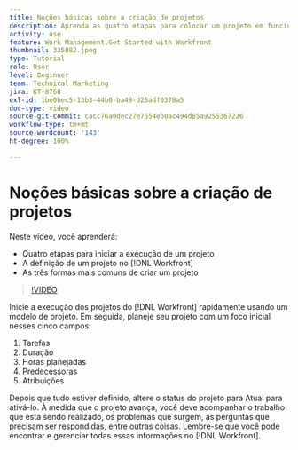 ```yaml
---
title: Noções básicas sobre a criação de projetos
description: Aprenda as quatro etapas para colocar um projeto em funcionamento, a definição de um projeto e as três formas mais comuns de se criar um projeto.
activity: use
feature: Work Management,Get Started with Workfront
thumbnail: 335082.jpeg
type: Tutorial
role: User
level: Beginner
team: Technical Marketing
jira: KT-8768
exl-id: 1be0bec5-13b3-44b0-ba49-d25adf0378a5
doc-type: video
source-git-commit: cacc76a0dec27e7554eb0ac494d65a9255367226
workflow-type: tm+mt
source-wordcount: '143'
ht-degree: 100%

---
```


# Noções básicas sobre a criação de projetos

Neste vídeo, você aprenderá:

* Quatro etapas para iniciar a execução de um projeto
* A definição de um projeto no [!DNL Workfront]
* As três formas mais comuns de criar um projeto

>[!VIDEO](https://video.tv.adobe.com/v/335082/?quality=12&learn=on)

Inicie a execução dos projetos do [!DNL  Workfront] rapidamente usando um modelo de projeto. Em seguida, planeje seu projeto com um foco inicial nesses cinco campos:

1. Tarefas
1. Duração
1. Horas planejadas
1. Predecessoras
1. Atribuições

Depois que tudo estiver definido, altere o status do projeto para Atual para ativá-lo. À medida que o projeto avança, você deve acompanhar o trabalho que está sendo realizado, os problemas que surgem, as perguntas que precisam ser respondidas, entre outras coisas. Lembre-se que você pode encontrar e gerenciar todas essas informações no [!DNL Workfront].
